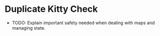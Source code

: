 # Duplicate Kitty Check

- TODO: Explain important safety needed when dealing with maps and managing state.
